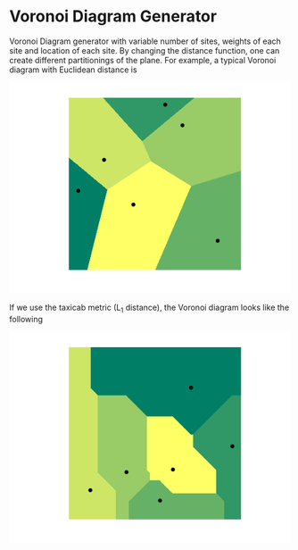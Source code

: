# Voronoi Diagram Generator

Voronoi Diagram generator with variable number of sites, weights of each site and location of each site. By changing the distance function, one can create different partitionings of the plane. For example, a typical Voronoi diagram with Euclidean distance is

![Euclidean distance](diagrams/p2.png)

If we use the taxicab metric (L<sub>1</sub> distance), the Voronoi diagram looks like the following

![L1 distance](diagrams/taxicab.png)

